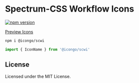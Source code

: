 Spectrum-CSS Workflow Icons
===

[![npm version](https://img.shields.io/npm/v/@icongo/scwi.svg)](https://www.npmjs.com/package/@icongo/scwi)

[Preview Icons](http://icongo.github.io/#/icons/scwi)

```bash
npm i @icongo/scwi
```

```jsx
import { IconName } from '@icongo/scwi'
```

## License

Licensed under the MIT License.